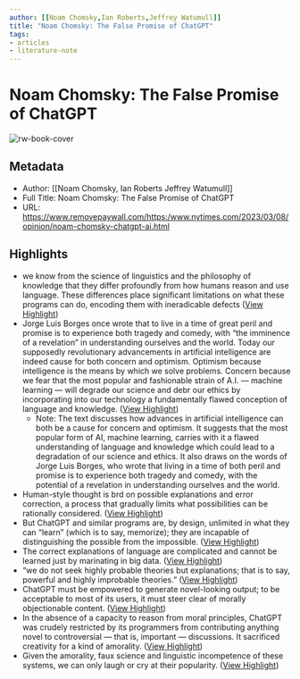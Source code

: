 ```yaml
---
author: [[Noam Chomsky,Ian Roberts,Jeffrey Watumull]]
title: "Noam Chomsky: The False Promise of ChatGPT"
tags: 
- articles
- literature-note
---
```

# Noam Chomsky: The False Promise of ChatGPT

![rw-book-cover](https://static01.nyt.com/images/2023/03/08/opinion/08Chomsky-Promo/08Chomsky-Promo-facebookJumbo.png)

## Metadata
- Author: [[Noam Chomsky,
Ian Roberts
Jeffrey Watumull]]
- Full Title: Noam Chomsky: The False Promise of ChatGPT
- URL: https://www.removepaywall.com/https:/www.nytimes.com/2023/03/08/opinion/noam-chomsky-chatgpt-ai.html

## Highlights
- we know from the science of linguistics and the philosophy of knowledge that they differ profoundly from how humans reason and use language. These differences place significant limitations on what these programs can do, encoding them with ineradicable defects ([View Highlight](https://read.readwise.io/read/01gv6sdtn5e2eqhq1x0b8s9171))
- Jorge Luis Borges once wrote that to live in a time of great peril and promise is to experience both tragedy and comedy, with “the imminence of a revelation” in understanding ourselves and the world. Today our supposedly revolutionary advancements in artificial intelligence are indeed cause for both concern and optimism. Optimism because intelligence is the means by which we solve problems. Concern because we fear that the most popular and fashionable strain of A.I. — machine learning — will degrade our science and debr our ethics by incorporating into our technology a fundamentally flawed conception of language and knowledge. ([View Highlight](https://read.readwise.io/read/01gvd2p6n7qrwhdgr4a0xz9pnf))
    - Note: The text discusses how advances in artificial intelligence can both be a cause for concern and optimism. It suggests that the most popular form of AI, machine learning, carries with it a flawed understanding of language and knowledge which could lead to a degradation of our science and ethics. It also draws on the words of Jorge Luis Borges, who wrote that living in a time of both peril and promise is to experience both tragedy and comedy, with the potential of a revelation in understanding ourselves and the world.
- Human-style thought is brd on possible explanations and error correction, a process that gradually limits what possibilities can be rationally considered. ([View Highlight](https://read.readwise.io/read/01gv6skdetmt1rmbtc62p61z3n))
- But ChatGPT and similar programs are, by design, unlimited in what they can “learn” (which is to say, memorize); they are incapable of distinguishing the possible from the impossible. ([View Highlight](https://read.readwise.io/read/01gv6t0b9s491p5qc2kqn1n2sx))
- The correct explanations of language are complicated and cannot be learned just by marinating in big data. ([View Highlight](https://read.readwise.io/read/01gv6t2xjw98rdmewmgfjds7ff))
- “we do not seek highly probable theories but explanations; that is to say, powerful and highly improbable theories.” ([View Highlight](https://read.readwise.io/read/01gv6t48gg5m2knkvx3vkezx2s))
- ChatGPT must be empowered to generate novel-looking output; to be acceptable to most of its users, it must steer clear of morally objectionable content. ([View Highlight](https://read.readwise.io/read/01gv6t63ktk8gvh9rmx3k1hc8y))
- In the absence of a capacity to reason from moral principles, ChatGPT was crudely restricted by its programmers from contributing anything novel to controversial — that is, important — discussions. It sacrificed creativity for a kind of amorality. ([View Highlight](https://read.readwise.io/read/01gv6tpqsrbttdkbx4mxndnp73))
- Given the amorality, faux science and linguistic incompetence of these systems, we can only laugh or cry at their popularity. ([View Highlight](https://read.readwise.io/read/01gv6tt49xch8a1db2h6akhmp9))
